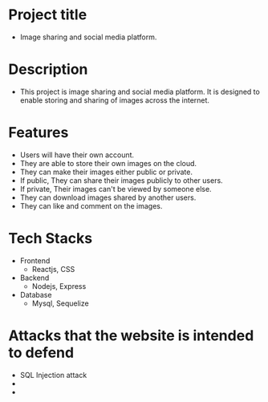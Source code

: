 # Project title

- Image sharing and social media platform.

# Description

- This project is image sharing and social media platform. 
  It is designed to enable storing and sharing of images across the internet.

# Features
- Users will have their own account.
- They are able to store their own images
  on the cloud.
- They can make their images either public or private.
- If public, They can share their images publicly to other users.
- If private, Their images can't be viewed by someone else.
- They can download images shared by another users.
- They can like and comment on the images.

# Tech Stacks
- Frontend
  - Reactjs, CSS
- Backend
  - Nodejs, Express
- Database
  - Mysql, Sequelize 
  
# Attacks that the website is intended to defend
- SQL Injection attack
- 
-
